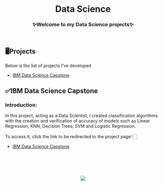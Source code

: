 <h1 align="center">Data Science</h1>

<h3 align="center">✨Welcome to my Data Science projects✨</h2>
</br>

## 🖥️Projects
Below is the list of projects I've developed

- [IBM Data Science Capstone](#ibm-data-science-capstone)

## ✅IBM Data Science Capstone
### Introduction:
In this project, acting as a Data Scientist, I created classification algorithms with the creation and verification of accuracy of models such as Linear Regression, KNN, Decision Trees, SVM and Logistic Regression.
</br>
</br>
To access it, click the link to be redirected to the project page👇🏻
- [IBM Data Science Capstone](https://github.com/gut0oliveira/Machine-Learning/tree/main/Classification-With-Python)
</br>
</br>
<h1 align="center">
  <img src="https://readme-typing-svg.herokuapp.com?font=Chakra+Petch&size=28&duration=2500&pause=200&color=2800F7&center=true&width=800&lines=Thanks+for+your+attention!;" />
</h1>
